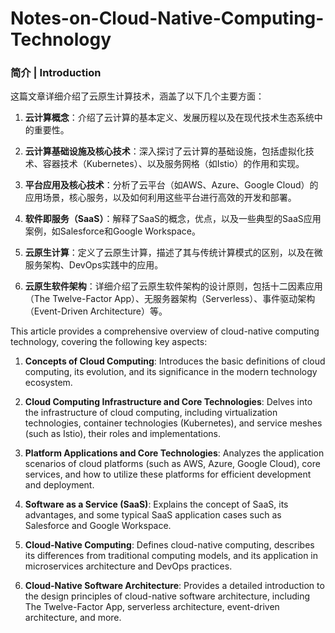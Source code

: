 # Notes-on-Cloud-Native-Computing-Technology

### 简介 | Introduction

这篇文章详细介绍了云原生计算技术，涵盖了以下几个主要方面：

1. **云计算概念**：介绍了云计算的基本定义、发展历程以及在现代技术生态系统中的重要性。

2. **云计算基础设施及核心技术**：深入探讨了云计算的基础设施，包括虚拟化技术、容器技术（Kubernetes）、以及服务网格（如Istio）的作用和实现。

3. **平台应用及核心技术**：分析了云平台（如AWS、Azure、Google Cloud）的应用场景，核心服务，以及如何利用这些平台进行高效的开发和部署。

4. **软件即服务（SaaS）**：解释了SaaS的概念，优点，以及一些典型的SaaS应用案例，如Salesforce和Google Workspace。

5. **云原生计算**：定义了云原生计算，描述了其与传统计算模式的区别，以及在微服务架构、DevOps实践中的应用。

6. **云原生软件架构**：详细介绍了云原生软件架构的设计原则，包括十二因素应用（The Twelve-Factor App）、无服务器架构（Serverless）、事件驱动架构（Event-Driven Architecture）等。

This article provides a comprehensive overview of cloud-native computing technology, covering the following key aspects:

1. **Concepts of Cloud Computing**: Introduces the basic definitions of cloud computing, its evolution, and its significance in the modern technology ecosystem.

2. **Cloud Computing Infrastructure and Core Technologies**: Delves into the infrastructure of cloud computing, including virtualization technologies, container technologies (Kubernetes), and service meshes (such as Istio), their roles and implementations.

3. **Platform Applications and Core Technologies**: Analyzes the application scenarios of cloud platforms (such as AWS, Azure, Google Cloud), core services, and how to utilize these platforms for efficient development and deployment.

4. **Software as a Service (SaaS)**: Explains the concept of SaaS, its advantages, and some typical SaaS application cases such as Salesforce and Google Workspace.

5. **Cloud-Native Computing**: Defines cloud-native computing, describes its differences from traditional computing models, and its application in microservices architecture and DevOps practices.

6. **Cloud-Native Software Architecture**: Provides a detailed introduction to the design principles of cloud-native software architecture, including The Twelve-Factor App, serverless architecture, event-driven architecture, and more.

